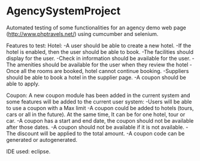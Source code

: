 # AgencySystemProject

Automated testing of some functionalities for an agency demo web page (http://www.phptravels.net/) using cumcumber and selenium.

Features to test:
Hotel:
-A user should be able to create a new hotel.
-If the hotel is enabled, then the user should be able to book. 
-The facilities should display for the user.
-Check in information should be available for the user.
-The amenities should be available for the user when they review the hotel
-Once all the rooms are booked, hotel cannot continue booking.
-Suppliers should be able to book a hotel in the supplier page.
-A coupon should be able to apply.
 
Coupon:
A new coupon module has been added in the current system and some features will be added to the current user system:
-Users will be able to use a coupon with a Max limit
-A coupon could be added to hotels (tours, cars or all in the future). At the same time, It can be for one hotel, tour or car.
-A coupon has a start and end date, the coupon should not be available after those dates.
-A coupon should not be available if it is not available.
-The discount will be applied to the total amount.
-A coupon code can be generated or autogenerated.


IDE used: eclipse.
